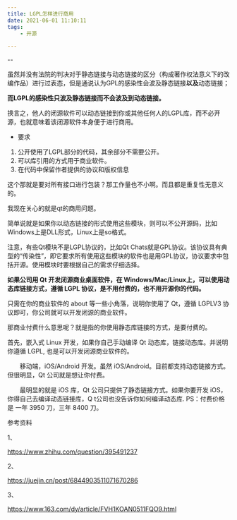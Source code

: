 ```yaml
---
title: LGPL怎样进行商用
date: 2021-06-01 11:10:11
tags:
	- 开源

---
```


--

虽然并没有法院的判决对于静态链接与动态链接的区分（构成著作权法意义下的改编作品）进行过表态，但是通说认为GPL的感染性会波及静态链接**以及**动态链接；

**而LGPL的感染性只波及静态链接而不会波及到动态链接。**

换言之，他人的闭源软件可以动态链接到你或其他任何人的LGPL库，而不必开源，也就意味着该闭源软件本身便于进行商用。



- 要求

1. 公开使用了LGPL部分的代码，其余部分不需要公开。
2. 可以库引用的方式用于商业软件。
3. 在代码中保留作者提供的协议和版权信息

这个那就是要对所有接口进行包装？那工作量也不小啊。而且都是重复性无意义的。



我现在关心的就是qt的商用问题。

简单说就是如果你以动态链接的形式使用这些模块，则可以不公开源码，比如Windows上是DLL形式，Linux上是so格式。

注意，有些Qt模块不是LGPL协议的，比如Qt Chats就是GPL协议。该协议具有典型的“传染性”，即它要求所有使用这些模块的软件也是用GPL协议，协议要求中包括开源。使用模块时要根据自己的需求仔细选择。

**如果公司用 Qt 开发闭源商业桌面软件，在 Windows/Mac/Linux上，可以使用动态库链接方式，遵循 LGPL 协议，是不用付费的，也不用开源你的代码。**



只需在你的商业软件的 about 等一些小角落，说明你使用了 Qt，遵循 LGPLV3 协议即可，你公司就可以开发闭源的商业软件。

那商业付费什么意思呢？就是指的你使用静态库链接的方式，是要付费的。

首先，嵌入式 Linux 开发，如果你自己手动编译 Qt 动态库，链接动态库。并说明你遵循 LGPL, 也是可以开发闭源商业软件的。

　　移动端，iOS/Android 开发。虽然 iOS/Android。目前都支持动态链接方式。但很明显，Qt 公司就是想让你付费。

　　最明显的就是 iOS 库，Qt 公司只提供了静态链接方式。如果你要开发 iOS，你得自己去编译动态链接库，Q t公司也没告诉你如何编译动态库.
PS：付费价格是 一年 3950 刀，三年 8400 刀。



参考资料

1、

https://www.zhihu.com/question/395491237

2、

https://juejin.cn/post/6844903511071670286

3、

https://www.163.com/dy/article/FVH1KOAN0511FQO9.html